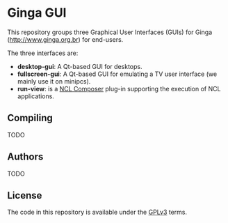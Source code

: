 # Ginga GUI

This repository groups three Graphical User Interfaces (GUIs) for
Ginga (http://www.ginga.org.br) for end-users.

The three interfaces are:

  - __desktop-gui__: A Qt-based GUI for desktops. 
  - __fullscreen-gui__: A Qt-based GUI for emulating a TV user interface (we
                        mainly use it on minipcs).
  - __run-view__: is a [NCL
                  Composer](http://composer.telemidia.puc-rio.br)
                  plug-in supporting the execution of NCL
                  applications.

## Compiling

TODO

## Authors

TODO

## License

The code in this repository is available under the
[GPLv3](https://www.gnu.org/licenses/gpl-3.0.en.html)
terms.

